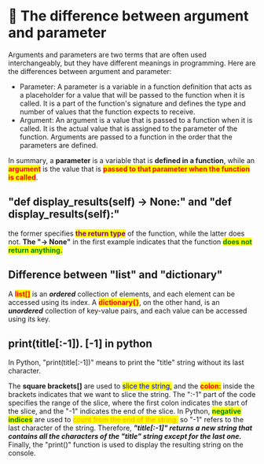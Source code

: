 # 🍒 The difference between argument and parameter

Arguments and parameters are two terms that are often used interchangeably, but they have different meanings in programming. Here are the differences between argument and parameter:

* Parameter: A parameter is a variable in a function definition that acts as a placeholder for a value that will be passed to the function when it is called. It is a part of the function's signature and defines the type and number of values that the function expects to receive.
* Argument: An argument is a value that is passed to a function when it is called. It is the actual value that is assigned to the parameter of the function. Arguments are passed to a function in the order that the parameters are defined.

In summary, a **parameter** is a variable that is **defined in a function**, while an <mark style="color:red;">**argument**</mark> is the value that is <mark style="color:red;">**passed to that parameter when the function is called**</mark>.

## "def display\_results(self) -> None:" and "def display\_results(self):"

the former specifies <mark style="color:purple;">**the return type**</mark> of the function, while the latter does not. **The "-> None"** in the first example indicates that the function <mark style="color:green;">**does not return anything.**</mark>

## Difference between "list" and "dictionary"

A <mark style="color:red;">**list\[]**</mark> is an _**ordered**_ collection of elements, and each element can be accessed using its index. A <mark style="color:red;">**dictionary{}**</mark>, on the other hand, is an _**unordered**_ collection of key-value pairs, and each value can be accessed using its key.

## print(title\[:-1]).     \[-1] in python

In Python, "print(title\[:-1])" means to print the "title" string without its last character.&#x20;

The **square brackets\[]** are used to <mark style="color:blue;">slice the string,</mark> and the <mark style="color:red;">**colon:**</mark> inside the brackets indicates that we want to slice the string. The ":-1" part of the code specifies the range of the slice, where the first colon indicates the start of the slice, and the "-1" indicates the end of the slice. In Python, <mark style="color:green;">**negative indices**</mark> are used to <mark style="color:orange;">count from the end of the string,</mark> so "-1" refers to the last character of the string. Therefore, _**"title\[:-1]" returns a new string that contains all the characters of the "title" string except for the last one.**_ Finally, the "print()" function is used to display the resulting string on the console.

